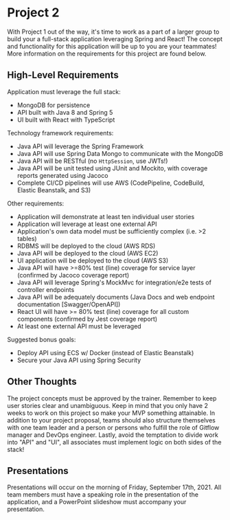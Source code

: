 # Project 2

With Project 1 out of the way, it's time to work as a part of a larger group to build your a full-stack application leveraging Spring and React! The concept and functionality for this application will be up to you are your teammates! More information on the requirements for this project are found below.

## High-Level Requirements

Application must leverage the full stack: 
- MongoDB for persistence 
- API built with Java 8 and Spring 5
- UI built with React with TypeScript 

Technology framework requirements: 
- Java API will leverage the Spring Framework 
- Java API will use Spring Data Mongo to communicate with the MongoDB 
- Java API will be RESTful (no `HttpSession`, use JWTs!)
- Java API will be unit tested using JUnit and Mockito, with coverage reports generated using Jacoco 
- Complete CI/CD pipelines will use AWS (CodePipeline, CodeBuild, Elastic Beanstalk, and S3)
 

Other requirements: 
- Application will demonstrate at least ten individual user stories 
- Application will leverage at least one external API 
- Application's own data model must be sufficiently complex (i.e. >2 tables) 
- RDBMS will be deployed to the cloud (AWS RDS) 
- Java API will be deployed to the cloud (AWS EC2) 
- UI application will be deployed to the cloud (AWS S3) 
- Java API will have >=80% test (line) coverage for service layer (confirmed by Jacoco coverage report)
- Java API will leverage Spring's MockMvc for integration/e2e tests of controller endpoints
- Java API will be adequately documents (Java Docs and web endpoint documentation [Swagger/OpenAPI])
- React UI will have >= 80% test (line) coverage for all custom components (confirmed by Jest coverage report)
- At least one external API must be leveraged


Suggested bonus goals:
- Deploy API using ECS w/ Docker (instead of Elastic Beanstalk)
- Secure your Java API using Spring Security
 
## Other Thoughts
The project concepts must be approved by the trainer. Remember to keep user stories clear and unambiguous. Keep in mind that you only have 2 weeks to work on this project so make your MVP something attainable. In addition to your project proposal, teams should also structure themselves with one team leader and a person or persons who fulfill the role of Gitflow manager and DevOps engineer.  Lastly, avoid the temptation to divide work into "API" and "UI", all associates must implement logic on both sides of the stack! 

## Presentations

Presentations will occur on the morning of Friday, September 17th, 2021. All team members must have a speaking role in the presentation of the application, and a PowerPoint slideshow must accompany your presentation.
